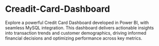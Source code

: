# Creadit-Card-Dashboard
Explore a powerful Credit Card Dashboard developed in Power BI, with seamless MySQL integration. This dashboard delivers actionable insights into transaction trends and customer demographics, driving informed financial decisions and optimizing performance across key metrics.
